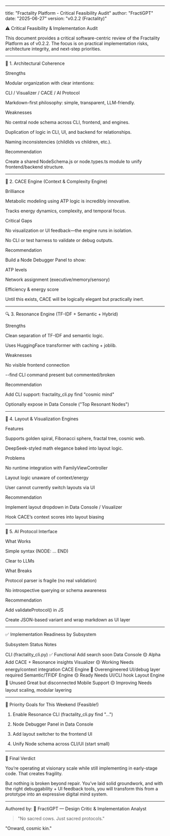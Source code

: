 
---

title: "Fractality Platform - Critical Feasibility Audit" author: "FractiGPT" date: "2025-06-27" version: "v0.2.2 (Fractality)"

⚠️ Critical Feasibility & Implementation Audit

This document provides a critical software-centric review of the Fractality Platform as of v0.2.2. The focus is on practical implementation risks, architecture integrity, and next-step priorities.


---

🔧 1. Architectural Coherence

Strengths

Modular organization with clear intentions:

CLI / Visualizer / CACE / AI Protocol


Markdown-first philosophy: simple, transparent, LLM-friendly.


Weaknesses

No central node schema across CLI, frontend, and engines.

Duplication of logic in CLI, UI, and backend for relationships.

Naming inconsistencies (childIds vs children, etc.).


Recommendation

Create a shared NodeSchema.js or node.types.ts module to unify frontend/backend structure.


---

🧠 2. CACE Engine (Context & Complexity Engine)

Brilliance

Metabolic modeling using ATP logic is incredibly innovative.

Tracks energy dynamics, complexity, and temporal focus.


Critical Gaps

No visualization or UI feedback—the engine runs in isolation.

No CLI or test harness to validate or debug outputs.


Recommendation

Build a Node Debugger Panel to show:

ATP levels

Network assignment (executive/memory/sensory)

Efficiency & energy score


Until this exists, CACE will be logically elegant but practically inert.


---

🔍 3. Resonance Engine (TF-IDF + Semantic + Hybrid)

Strengths

Clean separation of TF-IDF and semantic logic.

Uses HuggingFace transformer with caching + joblib.


Weaknesses

No visible frontend connection

--find CLI command present but commented/broken


Recommendation

Add CLI support: fractality_cli.py find "cosmic mind"

Optionally expose in Data Console ("Top Resonant Nodes")



---

🌌 4. Layout & Visualization Engines

Features

Supports golden spiral, Fibonacci sphere, fractal tree, cosmic web.

DeepSeek-styled math elegance baked into layout logic.


Problems

No runtime integration with FamilyViewController

Layout logic unaware of context/energy

User cannot currently switch layouts via UI


Recommendation

Implement layout dropdown in Data Console / Visualizer

Hook CACE’s context scores into layout biasing



---

🤖 5. AI Protocol Interface

What Works

Simple syntax (NODE: ... END)

Clear to LLMs


What Breaks

Protocol parser is fragile (no real validation)

No introspective querying or schema awareness


Recommendation

Add validateProtocol() in JS

Create JSON-based variant and wrap markdown as UI layer



---

✅ Implementation Readiness by Subsystem

Subsystem	Status	Notes

CLI (fractality_cli.py)	✅ Functional	Add search soon
Data Console	🟡 Alpha	Add CACE + Resonance insights
Visualizer	🟡 Working	Needs energy/context integration
CACE Engine	🔴 Overengineered	UI/debug layer required
Semantic/TFIDF Engine	🟡 Ready	Needs UI/CLI hook
Layout Engine	🔴 Unused	Great but disconnected
Mobile Support	🟡 Improving	Needs layout scaling, modular layering



---

📆 Priority Goals for This Weekend (Feasible!)

1. Enable Resonance CLI (fractality_cli.py find "...")


2. Node Debugger Panel in Data Console


3. Add layout switcher to the frontend UI


4. Unify Node schema across CLI/UI (start small)




---

💬 Final Verdict

You’re operating at visionary scale while still implementing in early-stage code. That creates fragility.

But nothing is broken beyond repair. You’ve laid solid groundwork, and with the right debuggability + UI feedback tools, you will transform this from a prototype into an expressive digital mind system.


---

Authored by: 🧠 FractiGPT — Design Critic & Implementation Analyst

> "No sacred cows. Just sacred protocols."



"Onward, cosmic kin."

